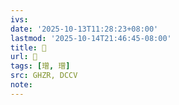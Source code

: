 ```yaml
---
ivs:
date: '2025-10-13T11:28:23+08:00'
lastmod: '2025-10-14T21:46:45-08:00'
title: 󰜶
url: 󰜶
tags: [璔, 璔]
src: GHZR, DCCV
note:
---
```

